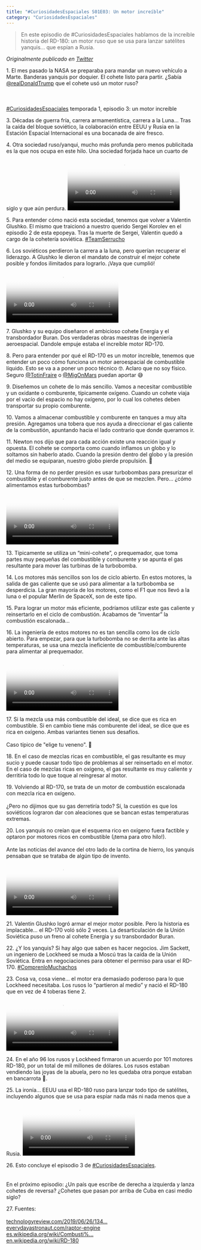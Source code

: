 ```yaml
---
title: "#CuriosidadesEspaciales S01E03: Un motor increíble"
category: "CuriosidadesEspaciales"
---
```


> En este episodio de #CuriosidadesEspaciales hablamos de la increíble historia del RD-180: un motor ruso que se usa para lanzar satélites yanquis... que espían a Rusia.

*Originalmente publicado en [Twitter](https://twitter.com/guidodecaso/status/1291735815564009472)*

<div class="card-tweets" dir="auto">
    <p><span class="nop nop-start">1. </span> El mes pasado la NASA se preparaba para mandar un nuevo vehículo a Marte. Banderas yanquis por doquier. El cohete listo para partir. ¿Sabía <a class="entity-mention" href="https://twitter.com/realDonaldTrump">@realDonaldTrump</a> que el cohete usó un motor ruso?<br />
<br />
<br />
<br />
<a class="entity-hashtag" href="/hashtag/CuriosidadesEspaciales">#CuriosidadesEspaciales</a> temporada 1, episodio 3: un motor increíble <span class="entity-image"><a href="https://pbs.twimg.com/media/EewyaRsWsAAClJe.png" target="_blank"><img alt="" src="https://pbs.twimg.com/media/EewyaRsWsAAClJe.png" data-src="https://pbs.twimg.com/media/EewyaRsWsAAClJe.png"></a></span></p>
    <p><span class="nop nop-start">3. </span> Décadas de guerra fría, carrera armamentística, carrera a la Luna… Tras la caída del bloque soviético, la colaboración entre EEUU y Rusia en la Estación Espacial Internacional es una bocanada de aire fresco. <span class="entity-image"><a href="https://pbs.twimg.com/media/EewymWFX0AAi6hq.png" target="_blank"><img alt="" src="https://pbs.twimg.com/media/EewymWFX0AAi6hq.png" data-src="https://pbs.twimg.com/media/EewymWFX0AAi6hq.png"></a></span></p>
    <p><span class="nop nop-start">4. </span> Otra sociedad ruso/yanqui, mucho más profunda pero menos publicitada es la que nos ocupa en este hilo. Una sociedad forjada hace un cuarto de siglo y que aún perdura. <span class="entity-video-gif"><video autoplay loop controls poster="https://pbs.twimg.com/tweet_video_thumb/Ee0q44gWAAATf6r.jpg"><source src="https://video.twimg.com/tweet_video/Ee0q44gWAAATf6r.mp4" type="video/mp4"><img alt="Handshake Of The Gods GIF" src="https://pbs.twimg.com/tweet_video_thumb/Ee0q44gWAAATf6r.jpg"></video></span></p>
    <p><span class="nop nop-start">5. </span> Para entender cómo nació esta sociedad, tenemos que volver a Valentin Glushko. El mismo que traicionó a nuestro querido Sergei Korolev en el episodio 2 de esta epopeya. Tras la muerte de Sergei, Valentin quedó a cargo de la cohetería soviética. <a class="entity-hashtag" href="/hashtag/TeamSerrucho">#TeamSerrucho</a></p>
    <p><span class="nop nop-start">6. </span> Los soviéticos perdieron la carrera a la luna, pero querían recuperar el liderazgo. A Glushko le dieron el mandato de construir el mejor cohete posible y fondos ilimitados para lograrlo. ¡Vaya que cumplió! <span class="entity-video-gif"><video autoplay loop controls poster="https://pbs.twimg.com/tweet_video_thumb/Ee0q5mUX0AAys6Q.jpg"><source src="https://video.twimg.com/tweet_video/Ee0q5mUX0AAys6Q.mp4" type="video/mp4"><img alt="6m Rain GIF" src="https://pbs.twimg.com/tweet_video_thumb/Ee0q5mUX0AAys6Q.jpg"></video></span></p>
    <p><span class="nop nop-start">7. </span> Glushko y su equipo diseñaron el ambicioso cohete Energia y el transbordador Buran. Dos verdaderas obras maestras de ingeniería aeroespacial. Dandole empuje estaba el increíble motor RD-170. <span class="entity-image"><a href="https://pbs.twimg.com/media/Eew2fr2WkA04Wkc.png" target="_blank"><img alt="" src="https://pbs.twimg.com/media/Eew2fr2WkA04Wkc.png" data-src="https://pbs.twimg.com/media/Eew2fr2WkA04Wkc.png"></a></span></p>
    <p><span class="nop nop-start">8. </span> Pero para entender por qué el RD-170 es un motor increíble, tenemos que entender un poco cómo funciona un motor aeroespacial de combustible líquido. Esto se va a a poner un poco técnico 🤓. Aclaro que no soy físico. Seguro <a class="entity-mention" href="https://twitter.com/TotinFraire">@TotinFraire</a> o <a class="entity-mention" href="https://twitter.com/MigOnMars">@MigOnMars</a> puedan aportar 😅</p>
    <p><span class="nop nop-start">9. </span> Diseñemos un cohete de lo más sencillo. Vamos a necesitar combustible y un oxidante o comburente, típicamente oxígeno. Cuando un cohete viaja por el vacío del espacio no hay oxígeno, por lo cual los cohetes deben transportar su propio comburente.</p>
    <p><span class="nop nop-start">10. </span> Vamos a almacenar combustible y comburente en tanques a muy alta presión. Agregamos una tobera que nos ayuda a direccionar el gas caliente de la combustión, apuntando hacia el lado contrario que donde queramos ir. <span class="entity-image"><a href="https://pbs.twimg.com/media/Eew2yINWkAUWzMs.png" target="_blank"><img alt="" src="https://pbs.twimg.com/media/Eew2yINWkAUWzMs.png" data-src="https://pbs.twimg.com/media/Eew2yINWkAUWzMs.png"></a></span></p>
    <p><span class="nop nop-start">11. </span> Newton nos dijo que para cada acción existe una reacción igual y opuesta. El cohete se comporta como cuando inflamos un globo y lo soltamos sin haberlo atado. Cuando la presión dentro del globo y la presión del medio se equiparan, nuestro globo pierde propulsión. 🎈</p>
    <p><span class="nop nop-start">12. </span> Una forma de no perder presión es usar turbobombas para presurizar el combustible y el comburente justo antes de que se mezclen. Pero… ¿cómo alimentamos estas turbobombas? <span class="entity-video-gif"><video autoplay loop controls poster="https://pbs.twimg.com/tweet_video_thumb/Ee0q62iXkAIZV8E.jpg"><source src="https://video.twimg.com/tweet_video/Ee0q62iXkAIZV8E.mp4" type="video/mp4"><img alt="recursive cat GIF" src="https://pbs.twimg.com/tweet_video_thumb/Ee0q62iXkAIZV8E.jpg"></video></span></p>
    <p><span class="nop nop-start">13. </span> Típicamente se utiliza un “mini-cohete”, o prequemador, que toma partes muy pequeñas del combustible y comburente y se apunta el gas resultante para mover las turbinas de la turbobomba.</p>
    <p><span class="nop nop-start">14. </span> Los motores más sencillos son los de ciclo abierto. En estos motores, la salida de gas caliente que se usó para alimentar a la turbobomba se desperdicia. La gran mayoría de los motores, como el F1 que nos llevó a la luna o el popular Merlin de SpaceX, son de este tipo. <span class="entity-image"><a href="https://pbs.twimg.com/media/Eew5L8oWkAgSNLP.png" target="_blank"><img alt="" src="https://pbs.twimg.com/media/Eew5L8oWkAgSNLP.png" data-src="https://pbs.twimg.com/media/Eew5L8oWkAgSNLP.png"></a></span></p>
    <p><span class="nop nop-start">15. </span> Para lograr un motor más eficiente, podríamos utilizar este gas caliente y reinsertarlo en el ciclo de combustión. Acabamos de “inventar” la combustión escalonada… <span class="entity-image"><a href="https://pbs.twimg.com/media/Eew5lTyWkB85cpe.png" target="_blank"><img alt="" src="https://pbs.twimg.com/media/Eew5lTyWkB85cpe.png" data-src="https://pbs.twimg.com/media/Eew5lTyWkB85cpe.png"></a></span></p>
    <p><span class="nop nop-start">16. </span> La ingeniería de estos motores no es tan sencilla como los de ciclo abierto. Para empezar, para que la turbobomba no se derrita ante las altas temperaturas, se usa una mezcla ineficiente de combustible/comburente para alimentar al prequemador. <span class="entity-video-gif"><video autoplay loop controls poster="https://pbs.twimg.com/tweet_video_thumb/Ee0q8BNX0AAsesR.jpg"><source src="https://video.twimg.com/tweet_video/Ee0q8BNX0AAsesR.mp4" type="video/mp4"><img alt="Jamaican Me Happy Mixing Drinks GIF" src="https://pbs.twimg.com/tweet_video_thumb/Ee0q8BNX0AAsesR.jpg"></video></span></p>
    <p><span class="nop nop-start">17. </span> Si la mezcla usa más combustible del ideal, se dice que es rica en combustible. Si en cambio tiene más comburente del ideal, se dice que es rica en oxígeno. Ambas variantes tienen sus desafíos.<br />
<br />
Caso típico de "elige tu veneno". 🤷</p>
    <p><span class="nop nop-start">18. </span> En el caso de mezclas ricas en combustible, el gas resultante es muy sucio y puede causar todo tipo de problemas al ser reinsertado en el motor. En el caso de mezclas ricas en oxígeno, el gas resultante es muy caliente y derritiría todo lo que toque al reingresar al motor.</p>
    <p><span class="nop nop-start">19. </span> Volviendo al RD-170, se trata de un motor de combustión escalonada con mezcla rica en oxígeno.<br />
<br />
¿Pero no dijimos que su gas derretiría todo? Sí, la cuestión es que los soviéticos lograron dar con aleaciones que se bancan estas temperaturas extremas. <span class="entity-image"><a href="https://pbs.twimg.com/media/Eew6ML3XYAAVJaI.png" target="_blank"><img alt="" src="https://pbs.twimg.com/media/Eew6ML3XYAAVJaI.png" data-src="https://pbs.twimg.com/media/Eew6ML3XYAAVJaI.png"></a></span></p>
    <p><span class="nop nop-start">20. </span> Los yanquis no creían que el esquema rico en oxígeno fuera factible y optaron por motores ricos en combustible (¡tema para otro hilo!).<br />
<br />
Ante las noticias del avance del otro lado de la cortina de hierro, los yanquis pensaban que se trataba de algún tipo de invento. <span class="entity-video-gif"><video autoplay loop controls poster="https://pbs.twimg.com/tweet_video_thumb/Ee0q9AeXsAMfqTy.jpg"><source src="https://video.twimg.com/tweet_video/Ee0q9AeXsAMfqTy.mp4" type="video/mp4"><img alt="Excuse Me Reaction GIF by Mashable" src="https://pbs.twimg.com/tweet_video_thumb/Ee0q9AeXsAMfqTy.jpg"></video></span></p>
    <p><span class="nop nop-start">21. </span> Valentin Glushko logró armar el mejor motor posible. Pero la historia es implacable… el RD-170 voló sólo 2 veces. La desarticulación de la Unión Soviética puso un freno al cohete Energia y su transbordador Buran. <span class="entity-image"><a href="https://pbs.twimg.com/media/Eew7PZLWsAAr6pH.png" target="_blank"><img alt="" src="https://pbs.twimg.com/media/Eew7PZLWsAAr6pH.png" data-src="https://pbs.twimg.com/media/Eew7PZLWsAAr6pH.png"></a></span></p>
    <p><span class="nop nop-start">22. </span> ¿Y los yanquis? Si hay algo que saben es hacer negocios. Jim Sackett, un ingeniero de Lockheed se muda a Moscú tras la caida de la Unión Soviética. Entra en negociaciones para obtener el permiso para usar el RD-170. <a class="entity-hashtag" href="/hashtag/ComprenloMuchachos">#ComprenloMuchachos</a> <span class="entity-image"><a href="https://pbs.twimg.com/media/Eew76aPWoAgAGce.png" target="_blank"><img alt="" src="https://pbs.twimg.com/media/Eew76aPWoAgAGce.png" data-src="https://pbs.twimg.com/media/Eew76aPWoAgAGce.png"></a></span></p>
    <p><span class="nop nop-start">23. </span> Cosa va, cosa viene… el motor era demasiado poderoso para lo que Lockheed necesitaba. Los rusos lo “partieron al medio” y nació el RD-180 que en vez de 4 toberas tiene 2. <span class="entity-video-gif"><video autoplay loop controls poster="https://pbs.twimg.com/tweet_video_thumb/Ee0q91KX0AAQENJ.jpg"><source src="https://video.twimg.com/tweet_video/Ee0q91KX0AAQENJ.mp4" type="video/mp4"><img alt="30 Rock Karate GIF by PeacockTV" src="https://pbs.twimg.com/tweet_video_thumb/Ee0q91KX0AAQENJ.jpg"></video></span></p>
    <p><span class="nop nop-start">24. </span> En el año 96 los rusos y Lockheed firmaron un acuerdo por 101 motores RD-180, por un total de mil millones de dólares. Los rusos estaban vendiendo las joyas de la abuela, pero no les quedaba otra porque estaban en bancarrota 💸. <span class="entity-image"><a href="https://pbs.twimg.com/media/Eew9-O3WoAA5EWD.png" target="_blank"><img alt="" src="https://pbs.twimg.com/media/Eew9-O3WoAA5EWD.png" data-src="https://pbs.twimg.com/media/Eew9-O3WoAA5EWD.png"></a></span></p>
    <p><span class="nop nop-start">25. </span> La ironía… EEUU usa el RD-180 ruso para lanzar todo tipo de satélites, incluyendo algunos que se usa para espiar nada más ni nada menos que a Rusia. <span class="entity-video-gif"><video autoplay loop controls poster="https://pbs.twimg.com/tweet_video_thumb/Ee0q-lEX0AENgmF.jpg"><source src="https://video.twimg.com/tweet_video/Ee0q-lEX0AENgmF.mp4" type="video/mp4"><img alt="Homer Simpson Reaction GIF by MOODMAN" src="https://pbs.twimg.com/tweet_video_thumb/Ee0q-lEX0AENgmF.jpg"></video></span></p>
    <p><span class="nop nop-start">26. </span> Esto concluye el episodio 3 de <a class="entity-hashtag" href="/hashtag/CuriosidadesEspaciales">#CuriosidadesEspaciales</a>.<br />
<br />
<br />
En el próximo episodio: ¿Un país que escribe de derecha a izquierda y lanza cohetes de reversa? ¿Cohetes que pasan por arriba de Cuba en casi medio siglo?</p>
    <p><span class="nop nop-start">27. </span> Fuentes:<br />
<br />
<a class="entity-url" data-preview="true" href="https://www.technologyreview.com/2019/06/26/134490/spacex-blue-origin-russian-rd180-rocket-engine-design/">technologyreview.com/2019/06/26/134…</a><br />
 <a class="entity-url" data-preview="true" href="https://everydayastronaut.com/raptor-engine">everydayastronaut.com/raptor-engine</a><br />
 <a class="entity-url" data-preview="true" href="https://es.wikipedia.org/wiki/Combusti%C3%B3n_escalonada">es.wikipedia.org/wiki/Combusti%…</a><br />
 <a class="entity-url" data-preview="true" href="https://en.wikipedia.org/wiki/RD-180">en.wikipedia.org/wiki/RD-180</a></p>
</div>

